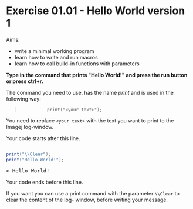 # Exercise 01.01 - Hello World version 1    

Aims:  
- write a minimal working program 
- learn how to write and run macros
- learn how to call build-in functions with parameters

**Type in the command that prints "Hello World!" and 
press the run button or press ctrl+r.** 

The command you need to use, has the name *print* and is used in the 
following way: 
>				print("<your text>"); 

You need to replace `<your text>` with the text you want to print
to the Imagej log-window. 

Your code starts after this line. 
```java

print("\\Clear");
print("Hello World!");

```
<pre>
> Hello World!
</pre>
 Your code ends before this line.

If you want you can use a print command with the 
parameter ``\\Clear`` to clear the content of the log-
window, before writing your message.

